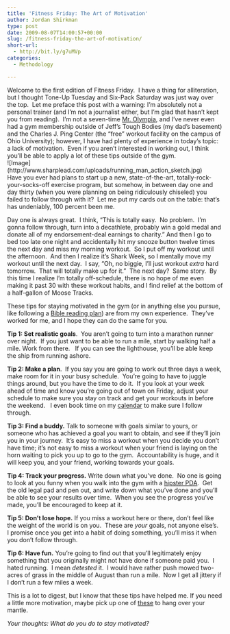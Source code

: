 ```yaml
---
title: 'Fitness Friday: The Art of Motivation'
author: Jordan Shirkman
type: post
date: 2009-08-07T14:00:57+00:00
slug: /fitness-friday-the-art-of-motivation/
short-url:
  - http://bit.ly/g7uMVp
categories:
  - Methodology

---
```

<p style="text-align:left;">
  Welcome to the first edition of Fitness Friday.  I have a thing for alliteration, but I thought Tone-Up Tuesday and Six-Pack Saturday was just way over the top.  Let me preface this post with a warning: I’m absolutely not a personal trainer (and I’m not a journalist either, but I’m glad that hasn’t kept you from reading).  I’m not a seven-time <a href="http://en.wikipedia.org/wiki/Arnold_Schwarzenegger">Mr. Olympia</a>, and I’ve never even had a gym membership outside of Jeff’s Tough Bodies (my dad’s basement) and the Charles J. Ping Center (the “free” workout facility on the campus of Ohio University); however, I have had plenty of experience in today’s topic: a lack of motivation.  Even if you aren’t interested in working out, I think you’ll be able to apply a lot of these tips outside of the gym.<br /> ![Image](http://www.sharplead.com/uploads/running_man_action_sketch.jpg)<br /> Have you ever had plans to start up a new, state-of-the-art, totally-rock-your-socks-off exercise program, but somehow, in between day one and day thirty (when you were planning on being ridiculously chiseled) you failed to follow through with it?  Let me put my cards out on the table: that’s has undeniably, 100 percent been me.
</p>

Day one is always great.  I think, “This is totally easy.  No problem.  I’m gonna follow through, turn into a decathlete, probably win a gold medal and donate all of my endorsement-deal earnings to charity.” And then I go to bed too late one night and accidentally hit my snooze button twelve times the next day and miss my morning workout.  So I put off my workout until the afternoon.  And then I realize it’s Shark Week, so I mentally move my workout until the next day.  I say, “Oh, no biggie, I’ll just workout _extra_ hard tomorrow.  That will totally make up for it.”  The next day?  Same story.  By this time I realize I’m totally off-schedule, there is no hope of me even making it past 30 with these workout habits, and I find relief at the bottom of a half-gallon of Moose Tracks.

These tips for staying motivated in the gym (or in anything else you pursue, like following a [Bible reading plan](http://www.esv.org/assets/pdfs/rp.esv.study.bible.pdf)) are from my own experience.  They’ve worked for me, and I hope they can do the same for you.

**Tip 1: Set realistic goals**.  You aren’t going to turn into a marathon runner over night.  If you just want to be able to run a mile, start by walking half a mile. Work from there.   If you can see the lighthouse, you’ll be able keep the ship from running ashore.

**Tip 2: Make a plan**.  If you say you are going to work out three days a week, make room for it in your busy schedule.  You’re going to have to juggle things around, but you have the time to do it.  If you look at your week ahead of time and know you’re going out of town on Friday, adjust your schedule to make sure you stay on track and get your workouts in before the weekend.   I even book time on my [calendar](http://www.google.com/intl/en/googlecalendar/about.html) to make sure I follow through.

**Tip 3: Find a buddy.** Talk to someone with goals similar to yours, or someone who has achieved a goal you want to obtain, and see if they’ll join you in your journey.  It’s easy to miss a workout when you decide you don’t have time; it’s not easy to miss a workout when your friend is laying on the horn waiting to pick you up to go to the gym.  Accountability is huge, and it will keep you, and your friend, working towards your goals.

**Tip 4: Track your progress.** Write down what you’ve done.  No one is going to look at you funny when you walk into the gym with a [hipster PDA](http://en.wikipedia.org/wiki/Hipster_pda).  Get the old legal pad and pen out, and write down what you’ve done and you’ll be able to see your results over time.  When you see the progress you’ve made, you’ll be encouraged to keep at it.

**Tip 5: Don’t lose hope.** If you miss a workout here or there, don’t feel like the weight of the world is on you.  These are _your_ goals, not anyone else’s.  I promise once you get into a habit of doing something, you’ll miss it when you don’t follow through.

**Tip 6: Have fun.** You’re going to find out that you’ll legitimately enjoy something that you originally might not have done if someone paid you.  I hated running.  I mean _detested_ it.  I would have rather push mowed two-acres of grass in the middle of August than run a mile.  Now I get all jittery if I don’t run a few miles a week.

This is a lot to digest, but I know that these tips have helped me. If you need a little more motivation, maybe pick up one of [these](http://www.allposters.com/-st/Motivational-Posters_c12920_.htm) to hang over your mantle.

_Your thoughts: What do you do to stay motivated?_
